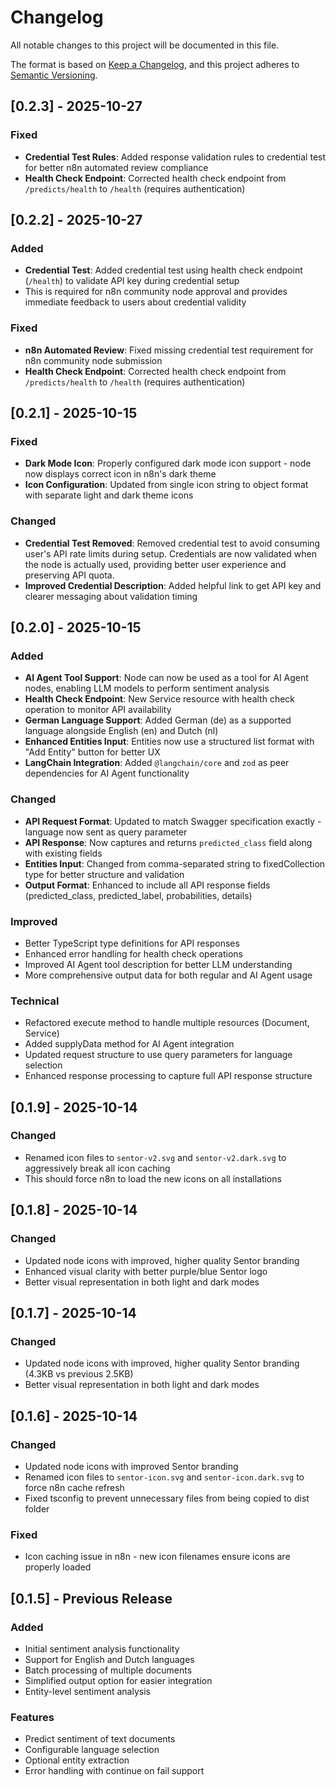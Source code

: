 # Changelog

All notable changes to this project will be documented in this file.

The format is based on [Keep a Changelog](https://keepachangelog.com/en/1.0.0/),
and this project adheres to [Semantic Versioning](https://semver.org/spec/v2.0.0.html).

## [0.2.3] - 2025-10-27

### Fixed
- **Credential Test Rules**: Added response validation rules to credential test for better n8n automated review compliance
- **Health Check Endpoint**: Corrected health check endpoint from `/predicts/health` to `/health` (requires authentication)

## [0.2.2] - 2025-10-27

### Added
- **Credential Test**: Added credential test using health check endpoint (`/health`) to validate API key during credential setup
- This is required for n8n community node approval and provides immediate feedback to users about credential validity

### Fixed
- **n8n Automated Review**: Fixed missing credential test requirement for n8n community node submission
- **Health Check Endpoint**: Corrected health check endpoint from `/predicts/health` to `/health` (requires authentication)

## [0.2.1] - 2025-10-15

### Fixed
- **Dark Mode Icon**: Properly configured dark mode icon support - node now displays correct icon in n8n's dark theme
- **Icon Configuration**: Updated from single icon string to object format with separate light and dark theme icons

### Changed
- **Credential Test Removed**: Removed credential test to avoid consuming user's API rate limits during setup. Credentials are now validated when the node is actually used, providing better user experience and preserving API quota.
- **Improved Credential Description**: Added helpful link to get API key and clearer messaging about validation timing

## [0.2.0] - 2025-10-15

### Added
- **AI Agent Tool Support**: Node can now be used as a tool for AI Agent nodes, enabling LLM models to perform sentiment analysis
- **Health Check Endpoint**: New Service resource with health check operation to monitor API availability
- **German Language Support**: Added German (de) as a supported language alongside English (en) and Dutch (nl)
- **Enhanced Entities Input**: Entities now use a structured list format with "Add Entity" button for better UX
- **LangChain Integration**: Added `@langchain/core` and `zod` as peer dependencies for AI Agent functionality

### Changed
- **API Request Format**: Updated to match Swagger specification exactly - language now sent as query parameter
- **API Response**: Now captures and returns `predicted_class` field along with existing fields
- **Entities Input**: Changed from comma-separated string to fixedCollection type for better structure and validation
- **Output Format**: Enhanced to include all API response fields (predicted_class, predicted_label, probabilities, details)

### Improved
- Better TypeScript type definitions for API responses
- Enhanced error handling for health check operations
- Improved AI Agent tool description for better LLM understanding
- More comprehensive output data for both regular and AI Agent usage

### Technical
- Refactored execute method to handle multiple resources (Document, Service)
- Added supplyData method for AI Agent integration
- Updated request structure to use query parameters for language selection
- Enhanced response processing to capture full API response structure

## [0.1.9] - 2025-10-14

### Changed
- Renamed icon files to `sentor-v2.svg` and `sentor-v2.dark.svg` to aggressively break all icon caching
- This should force n8n to load the new icons on all installations

## [0.1.8] - 2025-10-14

### Changed
- Updated node icons with improved, higher quality Sentor branding
- Enhanced visual clarity with better purple/blue Sentor logo
- Better visual representation in both light and dark modes

## [0.1.7] - 2025-10-14

### Changed
- Updated node icons with improved, higher quality Sentor branding (4.3KB vs previous 2.5KB)
- Better visual representation in both light and dark modes

## [0.1.6] - 2025-10-14

### Changed
- Updated node icons with improved Sentor branding
- Renamed icon files to `sentor-icon.svg` and `sentor-icon.dark.svg` to force n8n cache refresh
- Fixed tsconfig to prevent unnecessary files from being copied to dist folder

### Fixed
- Icon caching issue in n8n - new icon filenames ensure icons are properly loaded

## [0.1.5] - Previous Release

### Added
- Initial sentiment analysis functionality
- Support for English and Dutch languages
- Batch processing of multiple documents
- Simplified output option for easier integration
- Entity-level sentiment analysis

### Features
- Predict sentiment of text documents
- Configurable language selection
- Optional entity extraction
- Error handling with continue on fail support

